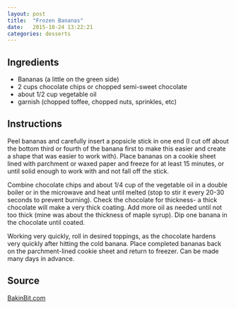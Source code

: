 ```yaml
---
layout: post
title:  "Frozen Bananas"
date:   2015-10-24 13:22:21
categories: desserts
---
```


Ingredients
-----------
- Bananas (a little on the green side)
- 2 cups chocolate chips or chopped semi-sweet chocolate
- about 1/2 cup vegetable oil
- garnish (chopped toffee, chopped nuts, sprinkles, etc)

Instructions
------------

Peel bananas and carefully insert a popsicle stick in one end (I cut off about
the bottom third or fourth of the banana first to make this easier and create a
shape that was easier to work with). Place bananas on a cookie sheet lined with
parchment or waxed paper and freeze for at least 15 minutes, or until solid
enough to work with and not fall off the stick.

Combine chocolate chips and about 1/4 cup of the vegetable oil in a double
boiler or in the microwave and heat until melted (stop to stir it every 20-30
seconds to prevent burning).  Check the chocolate for thickness- a thick
chocolate will make a very thick coating. Add more oil as needed until not too
thick (mine was about the thickness of maple syrup). Dip one banana in the
chocolate until coated.

Working very quickly, roll in desired toppings, as the chocolate hardens very
quickly after hitting the cold banana. Place completed bananas back on the
parchment-lined cookie sheet and return to freezer. Can be made many days in
advance.


Source
------
[BakinBit.com](http://www.bakinbit.com/2013/05/17/bluth-frozen-bananas-and-ice-cream-sandwiches-with-homemade-chocolate-cookies-and-gelato/)

